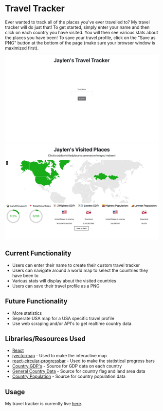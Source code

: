 # Travel Tracker

Ever wanted to track all of the places you've ever travelled to? My travel tracker will do just that! To get started, simply enter your name and then click on each country you have visited. You will then see various stats about the places you have been! To save your travel profile, click on the "Save as PNG" button at the bottom of the page (make sure your browser window is maximized first).

![first_image](/public/screenshot1.png)
![second_image](/public/screenshot2.png)

## Current Functionality

- Users can enter their name to create their custom travel tracker
- Users can navigate around a world map to select the countries they have been to
- Various stats will display about the visited countries
- Users can save their travel profile as a PNG

## Future Functionality

- More statistics
- Seperate USA map for a USA specific travel profile
- Use web scraping and/or API's to get realtime country data

## Libraries/Resources Used

- [React](https://reactjs.org/)
- [jvectormap](https://github.com/kadoshms/react-jvectormap) - Used to make the interactive map
- [react-circular-progressbar](https://github.com/kevinsqi/react-circular-progressbar) - Used to make the statistical progress bars
- [Country GDP's](https://worldpopulationreview.com/countries/countries-by-gdp) - Source for GDP data on each country
- [General Country Data](https://raw.githubusercontent.com/mledoze/countries/master/countries.json) - Source for country flag and land area data
- [Country Population](https://github.com/samayo/country-json/blob/master/src/country-by-population.json) - Source for country population data

## Usage

My travel tracker is currently live [here](https://jayjay.me/travel_tracker/).
